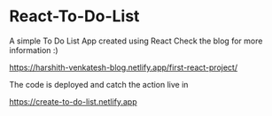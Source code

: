 # React-To-Do-List
A simple To Do List App created using React
Check the blog for more information :)

https://harshith-venkatesh-blog.netlify.app/first-react-project/

The code is deployed and catch the action live in 

https://create-to-do-list.netlify.app
